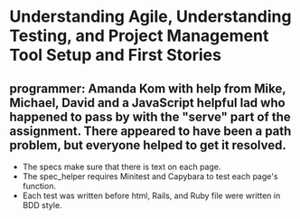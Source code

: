 Understanding Agile, Understanding Testing, and Project Management Tool Setup and First Stories
==============

programmer: Amanda Kom with help from Mike, Michael, David and a JavaScript helpful lad who happened to pass by with the "serve" part of the assignment. There appeared to have been a path problem, but everyone helped to get it resolved.
--------------

- The specs make sure that there is text on each page.
- The spec_helper requires Minitest and Capybara to test each page's function.
- Each test was written before html, Rails, and Ruby file were written in BDD style.
